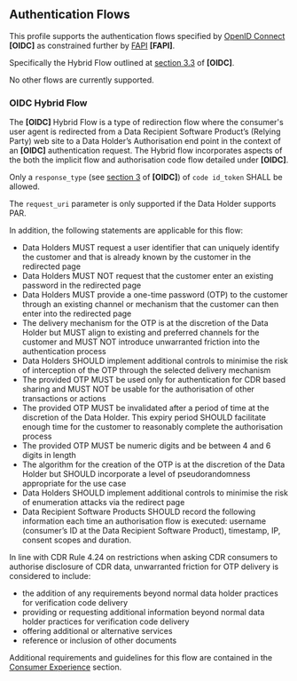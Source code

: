 ## Authentication Flows
This profile supports the authentication flows specified by [OpenID Connect](https://openid.net/specs/openid-connect-core-1_0.html) **[OIDC]** as constrained further by [FAPI](https://openid.net/wg/fapi/) **[FAPI]**.

Specifically the Hybrid Flow outlined at [section 3.3](https://openid.net/specs/openid-connect-core-1_0.html#HybridFlowAuth) of **[OIDC]**.

No other flows are currently supported.

<a id="hybrid-flow"></a>
### OIDC Hybrid Flow
The **[OIDC]** Hybrid Flow is a type of redirection flow where the consumer's user
agent is redirected from a Data Recipient Software Product’s (Relying Party) web site to a Data
Holder’s Authorisation end point in the context of an **[OIDC]** authentication
request. The Hybrid flow incorporates aspects of the both the implicit flow and
authorisation code flow detailed under **[OIDC]**.

Only a `response_type` (see [section 3](https://openid.net/specs/openid-connect-core-1_0.html#Authentication) of **[OIDC]**) of `code id_token` SHALL be allowed.

The `request_uri` parameter is only supported if the Data Holder supports PAR.

In addition, the following statements are applicable for this flow:

- Data Holders MUST request a user identifier that can uniquely identify the customer and that is already known by the customer in the redirected page
- Data Holders MUST NOT request that the customer enter an existing password in the redirected page
- Data Holders MUST provide a one-time password (OTP) to the customer through an existing channel or mechanism that the customer can then enter into the redirected page
- The delivery mechanism for the OTP is at the discretion of the Data Holder but MUST align to existing and preferred channels for the customer and MUST NOT introduce unwarranted friction into the authentication process
- Data Holders SHOULD implement additional controls to minimise the risk of interception of the OTP through the selected delivery mechanism
- The provided OTP MUST be used only for authentication for CDR based sharing and MUST NOT be usable for the authorisation of other transactions or actions
- The provided OTP MUST be invalidated after a period of time at the discretion of the Data Holder.  This expiry period SHOULD facilitate enough time for the customer to reasonably complete the authorisation process
- The provided OTP MUST be numeric digits and be between 4 and 6 digits in length
- The algorithm for the creation of the OTP is at the discretion of the Data Holder but SHOULD incorporate a level of pseudorandomness appropriate for the use case
- Data Holders SHOULD implement additional controls to minimise the risk of enumeration attacks via the redirect page
- Data Recipient Software Products SHOULD record the following information each time an authorisation flow is executed: username (consumer’s ID at the Data Recipient Software Product), timestamp, IP, consent scopes and duration.

In line with CDR Rule 4.24 on restrictions when asking CDR consumers to authorise disclosure of CDR data, unwarranted friction for OTP delivery is considered to include:

- the addition of any requirements beyond normal data holder practices for verification code delivery
- providing or requesting additional information beyond normal data holder practices for verification code delivery
- offering additional or alternative services
- reference or inclusion of other documents

Additional requirements and guidelines for this flow are contained in the [Consumer Experience](#consumer-experience) section.
